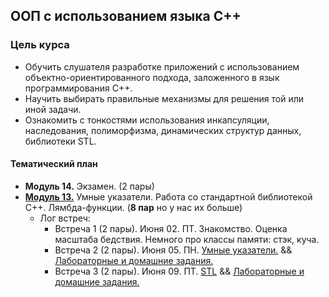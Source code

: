 ## ООП с использованием языка C++

### Цель курса
* Обучить слушателя разработке приложений с использованием объектно-ориентированного подхода, заложенного в язык программирования С++.
* Научить выбирать правильные механизмы для решения той или иной задачи.
* Ознакомить с тонкостями использования инкапсуляции, наследования, полиморфизма, динамических структур данных, библиотеки STL.

#### Тематический план

* **Модуль 14.** Экзамен. (2 пары) 
* **[Модуль 13.](#модуль-13.)** Умные указатели. Работа со стандартной библиотекой C++. Лямбда-функции. (**8 пар** но у нас их больше)
  * Лог встреч:
    * Встреча 1 (2 пары). Июня 02. ПТ. Знакомство. Оценка масштаба бедствия. Немного про классы памяти: стэк, куча.
    * Встреча 2 (2 пары). Июня 05. ПН. [Умные указатели.](./module13/smart_pointers.md) && [Лабораторные и домашние задания.](./module13/labs/lab01.md)
    * Встреча 3 (2 пары). Июня 09. ПТ. [STL](./module13/stl.md) && [Лабораторные и домашние задания.](./module13/labs/lab02.md)
